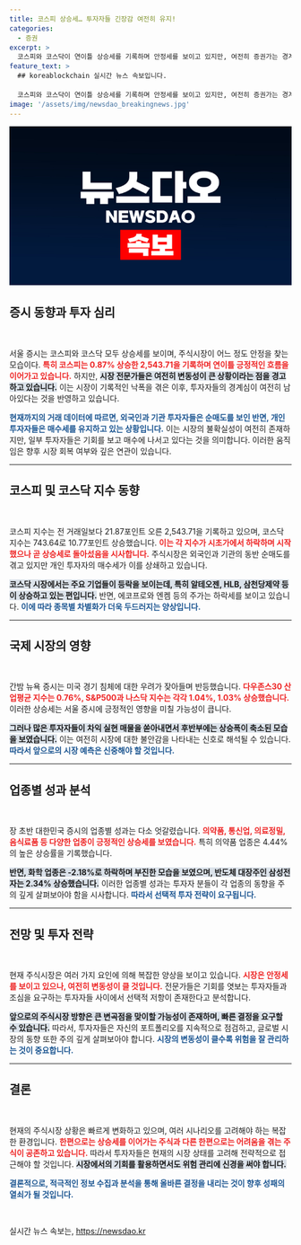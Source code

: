 ```yaml
---
title: 코스피 상승세… 투자자들 긴장감 여전히 유지!
categories:
  - 증권
excerpt: >
  코스피와 코스닥이 연이틀 상승세를 기록하며 안정세를 보이고 있지만, 여전히 증권가는 경계심을 유지하고 있습니다. 외국인과 기관의 순매도가 이어지며, 주식 시장의 패닉 셀링도 진정된 모습입니다. 시장의 향후 전망은 여전히 불투명합니다.
feature_text: >
  ## koreablockchain 실시간 뉴스 속보입니다.

  코스피와 코스닥이 연이틀 상승세를 기록하며 안정세를 보이고 있지만, 여전히 증권가는 경계심을 유지하고 있습니다. 외국인과 기관의 순매도가 이어지며, 주식 시장의 패닉 셀링도 진정된 모습입니다. 시장의 향후 전망은 여전히 불투명합니다.
image: '/assets/img/newsdao_breakingnews.jpg'
---
```


<p><img src="/assets/img/newsdao_breakingnews.jpg" alt="koreablockchain 속보" /></p>

<h2 data-ke-size="size26">증시 동향과 투자 심리</h2>

<p data-ke-size="size16">&nbsp;</p>

<p>서울 증시는 코스피와 코스닥 모두 상승세를 보이며, 주식시장이 어느 정도 안정을 찾는 모습이다. <b><span style="color: #ee2323;">특히 코스피는 0.87% 상승한 2,543.71을 기록하며 연이틀 긍정적인 흐름을 이어가고 있습니다.</span></b> 하지만, <b><span style="background-color: #21538527;">시장 전문가들은 여전히 변동성이 큰 상황이라는 점을 경고하고 있습니다.</span></b> 이는 시장이 기록적인 낙폭을 겪은 이후, 투자자들의 경계심이 여전히 남아있다는 것을 반영하고 있습니다. </p>

<p><b><span style="color: #1a5490;">현재까지의 거래 데이터에 따르면, 외국인과 기관 투자자들은 순매도를 보인 반면, 개인 투자자들은 매수세를 유지하고 있는 상황입니다.</span></b> 이는 시장의 불확실성이 여전히 존재하지만, 일부 투자자들은 기회를 보고 매수에 나서고 있다는 것을 의미합니다. 이러한 움직임은 향후 시장 회복 여부와 깊은 연관이 있습니다.</p>

<hr>

<h2 data-ke-size="size26">코스피 및 코스닥 지수 동향</h2>

<p data-ke-size="size16">&nbsp;</p>

<p>코스피 지수는 전 거래일보다 21.87포인트 오른 2,543.71을 기록하고 있으며, 코스닥 지수는 743.64로 10.77포인트 상승했습니다. <b><span style="color: #ee2323;">이는 각 지수가 시초가에서 하락하며 시작했으나 곧 상승세로 돌아섰음을 시사합니다.</span></b> 주식시장은 외국인과 기관의 동반 순매도를 겪고 있지만 개인 투자자의 매수세가 이를 상쇄하고 있습니다. </p>

<p><b><span style="background-color: #21538527;">코스닥 시장에서는 주요 기업들이 등락을 보이는데, 특히 알테오젠, HLB, 삼천당제약 등이 상승하고 있는 편입니다.</span></b> 반면, 에코프로와 엔켐 등의 주가는 하락세를 보이고 있습니다. <b><span style="color: #1a5490;">이에 따라 종목별 차별화가 더욱 두드러지는 양상입니다.</span></b></p>

<hr>

<h2 data-ke-size="size26">국제 시장의 영향</h2>

<p data-ke-size="size16">&nbsp;</p>

<p>간밤 뉴욕 증시는 미국 경기 침체에 대한 우려가 잦아들며 반등했습니다. <b><span style="color: #ee2323;">다우존스30 산업평균 지수는 0.76%, S&amp;P500과 나스닥 지수는 각각 1.04%, 1.03% 상승했습니다.</span></b> 이러한 상승세는 서울 증시에 긍정적인 영향을 미칠 가능성이 큽니다. </p>

<p><b><span style="background-color: #21538527;">그러나 많은 투자자들이 차익 실현 매물을 쏟아내면서 후반부에는 상승폭이 축소된 모습을 보였습니다.</span></b> 이는 여전히 시장에 대한 불안감을 나타내는 신호로 해석될 수 있습니다. <b><span style="color: #1a5490;">따라서 앞으로의 시장 예측은 신중해야 할 것입니다.</span></b></p>

<hr>

<h2 data-ke-size="size26">업종별 성과 분석</h2>

<p data-ke-size="size16">&nbsp;</p>

<p>장 초반 대한민국 증시의 업종별 성과는 다소 엇갈렸습니다. <b><span style="color: #ee2323;">의약품, 통신업, 의료정밀, 음식료품 등 다양한 업종이 긍정적인 상승세를 보였습니다.</span></b> 특히 의약품 업종은 4.44%의 높은 상승률을 기록했습니다.</p>

<p><b><span style="background-color: #21538527;">반면, 화학 업종은 -2.18%로 하락하며 부진한 모습을 보였으며, 반도체 대장주인 삼성전자는 2.34% 상승했습니다.</span></b> 이러한 업종별 성과는 투자자 분들이 각 업종의 동향을 주의 깊게 살펴보아야 함을 시사합니다. <b><span style="color: #1a5490;">따라서 선택적 투자 전략이 요구됩니다.</span></b></p>

<hr>

<h2 data-ke-size="size26">전망 및 투자 전략</h2>

<p data-ke-size="size16">&nbsp;</p>

<p>현재 주식시장은 여러 가지 요인에 의해 복잡한 양상을 보이고 있습니다. <b><span style="color: #ee2323;">시장은 안정세를 보이고 있으나, 여전히 변동성이 클 것입니다.</span></b> 전문가들은 기회를 엿보는 투자자들과 조심을 요구하는 투자자들 사이에서 선택적 저항이 존재한다고 분석합니다. </p>

<p><b><span style="background-color: #21538527;">앞으로의 주식시장 방향은 큰 변곡점을 맞이할 가능성이 존재하며, 빠른 결정을 요구할 수 있습니다.</span></b> 따라서, 투자자들은 자신의 포트폴리오를 지속적으로 점검하고, 글로벌 시장의 동향 또한 주의 깊게 살펴보아야 합니다. <b><span style="color: #1a5490;">시장의 변동성이 클수록 위험을 잘 관리하는 것이 중요합니다.</span></b></p>

<hr>

<h2 data-ke-size="size26">결론</h2>

<p data-ke-size="size16">&nbsp;</p>

<p>현재의 주식시장 상황은 빠르게 변화하고 있으며, 여러 시나리오를 고려해야 하는 복잡한 환경입니다. <b><span style="color: #ee2323;">한편으로는 상승세를 이어가는 주식과 다른 한편으로는 어려움을 겪는 주식이 공존하고 있습니다.</span></b> 따라서 투자자들은 현재의 시장 상태를 고려해 전략적으로 접근해야 할 것입니다. <b><span style="background-color: #21538527;">시장에서의 기회를 활용하면서도 위험 관리에 신경을 써야 합니다.</span></b> </p>

<p><b><span style="color: #1a5490;">결론적으로, 적극적인 정보 수집과 분석을 통해 올바른 결정을 내리는 것이 향후 성패의 열쇠가 될 것입니다.</span></b> </p>

<p data-ke-size="size16">&nbsp;</p>
실시간 뉴스 속보는, <a href="https://newsdao.kr" rel="dofollow">https://newsdao.kr</a>


